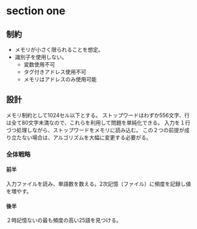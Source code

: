 # section one

## 制約

- メモリが小さく限られることを想定。
- 識別子を使用しない。
  - 変数使用不可
  - タグ付きアドレス使用不可
  - メモリはアドレスのみ使用可能

## 設計

メモリ制約として1024セル以下とする。
ストップワードはわずか556文字、行は全て80文字未満なので、これらを利用して問題を単純化できる。
入力を１行づつ処理しながら、ストップワードをメモリに読み込む。
この２つの前提が成り立たない場合は、アルゴリズムを大幅に変更する必要がる。

### 全体戦略

#### 前半

入力ファイルを読み、単語数を数える。2次記憶（ファイル）に頻度を記録し値を増やす。

#### 後半

２時記憶ないの最も頻度の高い25語を見つける。


